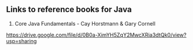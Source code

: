 Links to reference books for Java
---------------------------------

1. Core Java Fundamentals - Cay Horstmann & Gary Cornell

https://drive.google.com/file/d/0B0a-XimYH5ZqY2MwcXRia3dtQk0/view?usp=sharing
